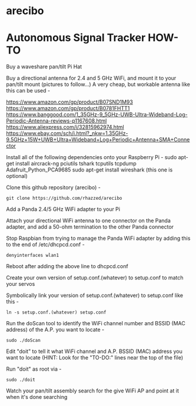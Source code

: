 # arecibo
Autonomous Signal Tracker HOW-TO
=====================================

Buy a waveshare pan/tilt Pi Hat

Buy a directional antenna for 2.4 and 5 GHz WiFi, and mount it to your pan/tilt mount (pictures to follow...)
A very cheap, but workable antenna like this can be used -

https://www.amazon.com/gp/product/B07SND1M93
https://www.amazon.com/gp/product/B0781FHTT1
https://www.banggood.com/1_35GHz-9_5GHz-UWB-Ultra-Wideband-Log-Periodic-Antenna-reviews-p1167608.html
https://www.aliexpress.com/i/32815962974.html
https://www.ebay.com/sch/i.html?_nkw=1.35GHz-9.5GHz+15W+UWB+Ultra+Wideband+Log+Periodic+Antenna+SMA+Connector
    

Install all of the following dependencies onto your Raspberry Pi -
    sudo apt-get install aircrack-ng pciutils tshark tcputils tcpdump Adafruit_Python_PCA9685
    sudo apt-get install wireshark (this one is optional)

Clone this github repository (arecibo) -

    git clone https://github.com/rhazzed/arecibo

Add a Panda 2.4/5 GHz WiFi adapter to your Pi

Attach your directional WiFi antenna to one connector on the Panda adapter, and add a 50-ohm termination to the other Panda connector

Stop Raspbian from trying to manage the Panda WiFi adapter by adding this to the end of /etc/dhcpcd.conf -

    denyinterfaces wlan1

Reboot after adding the above line to dhcpcd.conf

Create your own version of setup.conf.(whatever) to setup.conf to match your servos

Symbolically link your version of setup.conf.(whatever) to setup.conf like this -

    ln -s setup.conf.(whatever) setup.conf

Run the doScan tool to identify the WiFi channel number and BSSID (MAC address) of the A.P. you want to locate -

    sudo ./doScan

Edit "doit" to tell it what WiFi channel and A.P. BSSID (MAC) address you want to locate
(HINT: Look for the "TO-DO:" lines near the top of the file)


Run "doit" as root via -

    sudo ./doit

Watch your pan/tilt assembly search for the give WiFi AP and point at it when it's done searching
